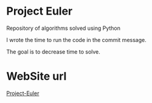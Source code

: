 Project Euler
================

Repository of algorithms solved using Python

I wrote the time to run the code in the commit message.

The goal is to decrease time to solve.



WebSite url 
==========

[Project-Euler](https://projecteuler.net/about)

